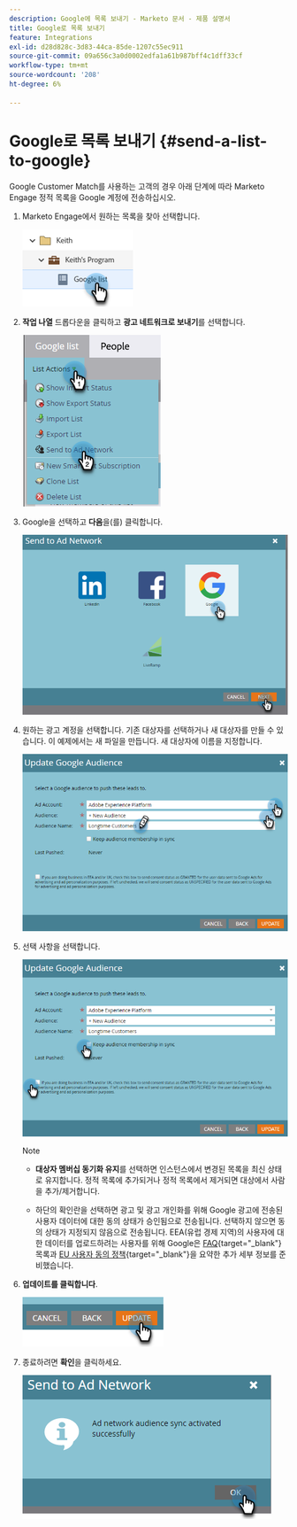 ```yaml
---
description: Google에 목록 보내기 - Marketo 문서 - 제품 설명서
title: Google로 목록 보내기
feature: Integrations
exl-id: d28d828c-3d83-44ca-85de-1207c55ec911
source-git-commit: 09a656c3a0d0002edfa1a61b987bff4c1dff33cf
workflow-type: tm+mt
source-wordcount: '208'
ht-degree: 6%

---
```


# Google로 목록 보내기 {#send-a-list-to-google}

Google Customer Match를 사용하는 고객의 경우 아래 단계에 따라 Marketo Engage 정적 목록을 Google 계정에 전송하십시오.

1. Marketo Engage에서 원하는 목록을 찾아 선택합니다.

   ![](assets/send-a-list-to-google-1.png)

1. **작업 나열** 드롭다운을 클릭하고 **광고 네트워크로 보내기**&#x200B;를 선택합니다.

   ![](assets/send-a-list-to-google-2.png)

1. Google을 선택하고 **다음**&#x200B;을(를) 클릭합니다.

   ![](assets/send-a-list-to-google-3.png)

1. 원하는 광고 계정을 선택합니다. 기존 대상자를 선택하거나 새 대상자를 만들 수 있습니다. 이 예제에서는 새 파일을 만듭니다. 새 대상자에 이름을 지정합니다.

   ![](assets/send-a-list-to-google-4.png)

1. 선택 사항을 선택합니다.

   ![](assets/send-a-list-to-google-5.png)

   >[!NOTE]
   >
   >* **대상자 멤버십 동기화 유지**&#x200B;를 선택하면 인스턴스에서 변경된 목록을 최신 상태로 유지합니다. 정적 목록에 추가되거나 정적 목록에서 제거되면 대상에서 사람을 추가/제거합니다.
   >
   >* 하단의 확인란을 선택하면 광고 및 광고 개인화를 위해 Google 광고에 전송된 사용자 데이터에 대한 동의 상태가 승인됨으로 전송됩니다. 선택하지 않으면 동의 상태가 지정되지 않음으로 전송됩니다. EEA(유럽 경제 지역)의 사용자에 대한 데이터를 업로드하려는 사용자를 위해 Google은 [FAQ](https://support.google.com/google-ads/answer/14310715){target="_blank"} 목록과 [EU 사용자 동의 정책](https://www.google.com/about/company/user-consent-policy/){target="_blank"}을 요약한 추가 세부 정보를 준비했습니다.

1. **업데이트를 클릭합니다**.

   ![](assets/send-a-list-to-google-6.png)

1. 종료하려면 **확인**&#x200B;을 클릭하세요.

   ![](assets/send-a-list-to-google-7.png)
